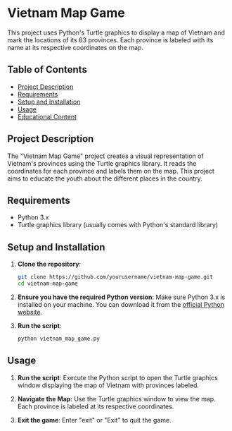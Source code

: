 # Vietnam Map Game

This project uses Python's Turtle graphics to display a map of Vietnam and mark the locations of its 63 provinces. Each province is labeled with its name at its respective coordinates on the map.

## Table of Contents

- [Project Description](#project-description)
- [Requirements](#requirements)
- [Setup and Installation](#setup-and-installation)
- [Usage](#usage)
- [Educational Content](#educational-content)


## Project Description

The "Vietnam Map Game" project creates a visual representation of Vietnam's provinces using the Turtle graphics library. It reads the coordinates for each province and labels them on the map. This project aims to educate the youth about the different places in the country.

## Requirements

- Python 3.x
- Turtle graphics library (usually comes with Python's standard library)

## Setup and Installation

1. **Clone the repository**:
    ```sh
    git clone https://github.com/yourusername/vietnam-map-game.git
    cd vietnam-map-game
    ```

2. **Ensure you have the required Python version**:
    Make sure Python 3.x is installed on your machine. You can download it from the [official Python website](https://www.python.org/downloads/).

3. **Run the script**:
    ```sh
    python vietnam_map_game.py
    ```

## Usage

1. **Run the script**:
    Execute the Python script to open the Turtle graphics window displaying the map of Vietnam with provinces labeled.

2. **Navigate the Map**:
    Use the Turtle graphics window to view the map. Each province is labeled at its respective coordinates.
3. **Exit the game**:
   Enter "exit" or "Exit" to quit the game.
   
